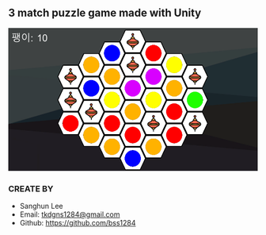 ## 3 match puzzle game made with Unity
<img src="Docs/capture1.png?raw=true" alt="Example" width="512px" height="288px"/>


### CREATE BY
- Sanghun Lee
- Email: tkdgns1284@gmail.com
- Github: https://github.com/bss1284